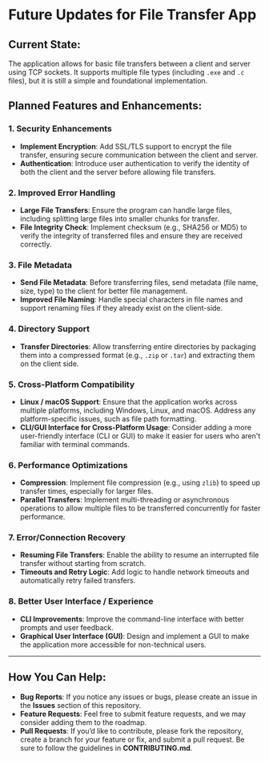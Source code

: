 # Future Updates for File Transfer App

## Current State:
The application allows for basic file transfers between a client and server using TCP sockets. It supports multiple file types (including `.exe` and `.c` files), but it is still a simple and foundational implementation.

## Planned Features and Enhancements:

### 1. **Security Enhancements**
   - **Implement Encryption**: Add SSL/TLS support to encrypt the file transfer, ensuring secure communication between the client and server.
   - **Authentication**: Introduce user authentication to verify the identity of both the client and the server before allowing file transfers.

### 2. **Improved Error Handling**
   - **Large File Transfers**: Ensure the program can handle large files, including splitting large files into smaller chunks for transfer.
   - **File Integrity Check**: Implement checksum (e.g., SHA256 or MD5) to verify the integrity of transferred files and ensure they are received correctly.

### 3. **File Metadata**
   - **Send File Metadata**: Before transferring files, send metadata (file name, size, type) to the client for better file management.
   - **Improved File Naming**: Handle special characters in file names and support renaming files if they already exist on the client-side.

### 4. **Directory Support**
   - **Transfer Directories**: Allow transferring entire directories by packaging them into a compressed format (e.g., `.zip` or `.tar`) and extracting them on the client side.

### 5. **Cross-Platform Compatibility**
   - **Linux / macOS Support**: Ensure that the application works across multiple platforms, including Windows, Linux, and macOS. Address any platform-specific issues, such as file path formatting.
   - **CLI/GUI Interface for Cross-Platform Usage**: Consider adding a more user-friendly interface (CLI or GUI) to make it easier for users who aren't familiar with terminal commands.

### 6. **Performance Optimizations**
   - **Compression**: Implement file compression (e.g., using `zlib`) to speed up transfer times, especially for larger files.
   - **Parallel Transfers**: Implement multi-threading or asynchronous operations to allow multiple files to be transferred concurrently for faster performance.

### 7. **Error/Connection Recovery**
   - **Resuming File Transfers**: Enable the ability to resume an interrupted file transfer without starting from scratch.
   - **Timeouts and Retry Logic**: Add logic to handle network timeouts and automatically retry failed transfers.

### 8. **Better User Interface / Experience**
   - **CLI Improvements**: Improve the command-line interface with better prompts and user feedback.
   - **Graphical User Interface (GUI)**: Design and implement a GUI to make the application more accessible for non-technical users.

---

## How You Can Help:
- **Bug Reports**: If you notice any issues or bugs, please create an issue in the **Issues** section of this repository.
- **Feature Requests**: Feel free to submit feature requests, and we may consider adding them to the roadmap.
- **Pull Requests**: If you’d like to contribute, please fork the repository, create a branch for your feature or fix, and submit a pull request. Be sure to follow the guidelines in **CONTRIBUTING.md**.
